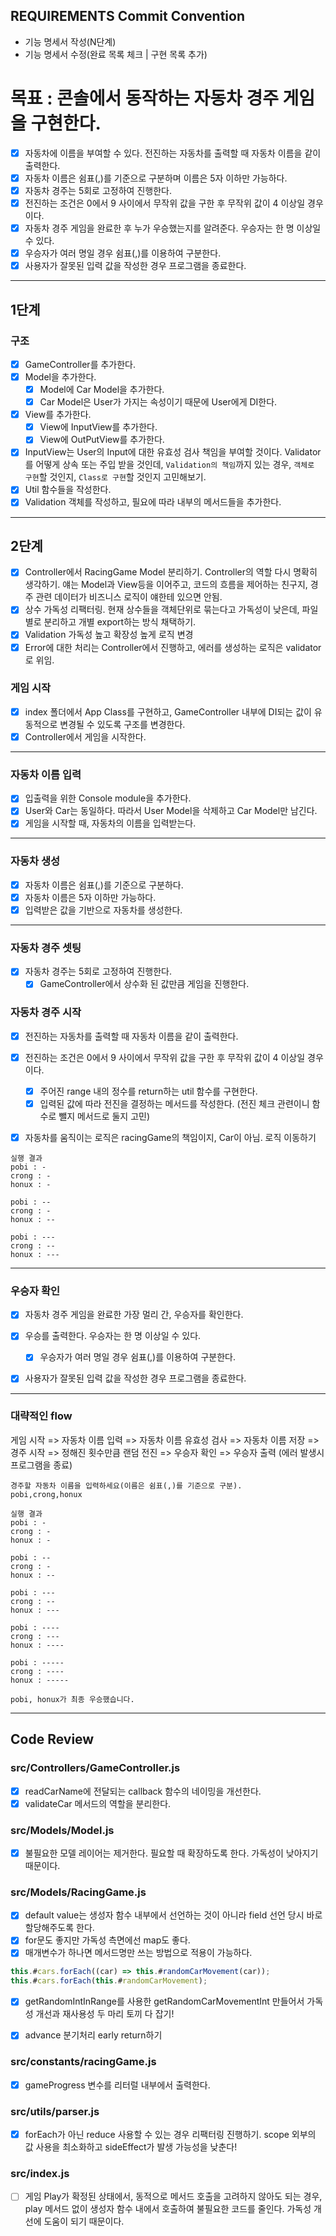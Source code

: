 ## REQUIREMENTS Commit Convention

- 기능 명세서 작성(N단계)
- 기능 명세서 수정(완료 목록 체크 | 구현 목록 추가)

# 목표 : 콘솔에서 동작하는 자동차 경주 게임을 구현한다.

- [x] 자동차에 이름을 부여할 수 있다. 전진하는 자동차를 출력할 때 자동차 이름을 같이 출력한다.
- [x] 자동차 이름은 쉼표(,)를 기준으로 구분하며 이름은 5자 이하만 가능하다.
- [x] 자동차 경주는 5회로 고정하여 진행한다.
- [x] 전진하는 조건은 0에서 9 사이에서 무작위 값을 구한 후 무작위 값이 4 이상일 경우이다.
- [x] 자동차 경주 게임을 완료한 후 누가 우승했는지를 알려준다. 우승자는 한 명 이상일 수 있다.
- [x] 우승자가 여러 명일 경우 쉼표(,)를 이용하여 구분한다.
- [x] 사용자가 잘못된 입력 값을 작성한 경우 프로그램을 종료한다.

---

## 1단계

### 구조

- [x] GameController를 추가한다.
- [x] Model을 추가한다.
  - [x] Model에 Car Model을 추가한다.
  - [x] Car Model은 User가 가지는 속성이기 때문에 User에게 DI한다.
- [x] View를 추가한다.
  - [x] View에 InputView를 추가한다.
  - [x] View에 OutPutView를 추가한다.
- [x] InputView는 User의 Input에 대한 유효성 검사 책임을 부여할 것이다. Validator를 어떻게 상속 또는 주입 받을 것인데, `Validation의 책임`까지 있는 경우, `객체로 구현`할 것인지, `Class로 구현`할 것인지 고민해보기.
- [x] Util 함수들을 작성한다.
- [x] Validation 객체를 작성하고, 필요에 따라 내부의 메서드들을 추가한다.

---

## 2단계

- [x] Controller에서 RacingGame Model 분리하기.
      Controller의 역할 다시 명확히 생각하기. 얘는 Model과 View등을 이어주고, 코드의 흐름을 제어하는 친구지, 경주 관련 데이터가 비즈니스 로직이 얘한테 있으면 안됨.
- [x] 상수 가독성 리팩터링.
      현재 상수들을 객체단위로 묶는다고 가독성이 낮은데, 파일별로 분리하고 개별 export하는 방식 채택하기.
- [x] Validation 가독성 높고 확장성 높게 로직 변경
- [x] Error에 대한 처리는 Controller에서 진행하고, 에러를 생성하는 로직은 validator로 위임.

### 게임 시작

- [x] index 폴더에서 App Class를 구현하고, GameController 내부에 DI되는 값이 유동적으로 변경될 수 있도록 구조를 변경한다.
- [x] Controller에서 게임을 시작한다.

---

### 자동차 이름 입력

- [x] 입출력을 위한 Console module을 추가한다.
- [x] User와 Car는 동일하다. 따라서 User Model을 삭제하고 Car Model만 남긴다.
- [x] 게임을 시작할 때, 자동차의 이름을 입력받는다.

---

### 자동차 생성

- [x] 자동차 이름은 쉼표(,)를 기준으로 구분하다.
- [x] 자동차 이름은 5자 이하만 가능하다.
- [x] 입력받은 값을 기반으로 자동차를 생성한다.

---

### 자동차 경주 셋팅

- [x] 자동차 경주는 5회로 고정하여 진행한다.
  - [x] GameController에서 상수화 된 값만큼 게임을 진행한다.

### 자동차 경주 시작

- [x] 전진하는 자동차를 출력할 때 자동차 이름을 같이 출력한다.
- [x] 전진하는 조건은 0에서 9 사이에서 무작위 값을 구한 후 무작위 값이 4 이상일 경우이다.

  - [x] 주어진 range 내의 정수를 return하는 util 함수를 구현한다.
  - [x] 입력된 값에 따라 전진을 결정하는 메서드를 작성한다. (전진 체크 관련이니 함수로 뺄지 메서드로 둘지 고민)

- [x] 자동차를 움직이는 로직은 racingGame의 책임이지, Car이 아님. 로직 이동하기

```shell
실행 결과
pobi : -
crong : -
honux : -

pobi : --
crong : -
honux : --

pobi : ---
crong : --
honux : ---
```

---

### 우승자 확인

- [x] 자동차 경주 게임을 완료한 가장 멀리 간, 우승자를 확인한다.
- [x] 우승를 출력한다. 우승자는 한 명 이상일 수 있다.

  - [x] 우승자가 여러 명일 경우 쉼표(,)를 이용하여 구분한다.

- [x] 사용자가 잘못된 입력 값을 작성한 경우 프로그램을 종료한다.

---

### 대략적인 flow

게임 시작 => 자동차 이름 입력 => 자동차 이름 유효성 검사 => 자동차 이름 저장 => 경주 시작 => 정해진 횟수만큼 랜덤 전진 => 우승자 확인 => 우승자 출력
(에러 발생시 프로그램을 종료)

```text
경주할 자동차 이름을 입력하세요(이름은 쉼표(,)를 기준으로 구분).
pobi,crong,honux

실행 결과
pobi : -
crong : -
honux : -

pobi : --
crong : -
honux : --

pobi : ---
crong : --
honux : ---

pobi : ----
crong : ---
honux : ----

pobi : -----
crong : ----
honux : -----

pobi, honux가 최종 우승했습니다.
```

---

## Code Review

### src/Controllers/GameController.js

- [x] readCarName에 전달되는 callback 함수의 네이밍을 개선한다.
- [x] validateCar 메서드의 역할을 분리한다.

### src/Models/Model.js

- [x] 불필요한 모델 레이어는 제거한다. 필요할 때 확장하도록 한다. 가독성이 낮아지기 때문이다.

### src/Models/RacingGame.js

- [x] default value는 생성자 함수 내부에서 선언하는 것이 아니라 field 선언 당시 바로 할당해주도록 한다.
- [x] for문도 좋지만 가독성 측면에선 map도 좋다.
- [x] 매개변수가 하나면 메서드명만 쓰는 방법으로 적용이 가능하다.

```js
this.#cars.forEach((car) => this.#randomCarMovement(car));
this.#cars.forEach(this.#randomCarMovement);
```

- [x] getRandomIntInRange를 사용한 getRandomCarMovementInt 만들어서 가독성 개선과 재사용성 두 마리 토끼 다 잡기!

- [x] advance 분기처리 early return하기

### src/constants/racingGame.js

- [x] gameProgress 변수를 리터럴 내부에서 출력한다.

### src/utils/parser.js

- [x] forEach가 아닌 reduce 사용할 수 있는 경우 리팩터링 진행하기.
      scope 외부의 값 사용을 최소화하고 sideEffect가 발생 가능성을 낮춘다!

### src/index.js

- [ ] 게임 Play가 확정된 상태에서, 동적으로 메서드 호출을 고려하지 않아도 되는 경우, play 메서드 없이 생성자 함수 내에서 호출하여 불필요한 코드를 줄인다. 가독성 개선에 도움이 되기 때문이다.
